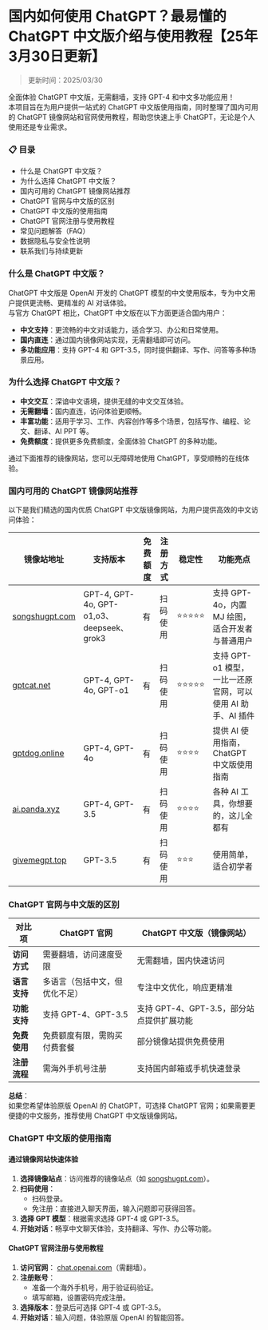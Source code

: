 # 国内如何使用 ChatGPT？最易懂的 ChatGPT 中文版介绍与使用教程【25年3月30日更新】

> 更新时间：2025/03/30

全面体验 ChatGPT 中文版，无需翻墙，支持 GPT-4 和中文多功能应用！  
本项目旨在为用户提供一站式的 ChatGPT 中文版使用指南，同时整理了国内可用的 ChatGPT 镜像网站和官网使用教程，帮助您快速上手 ChatGPT，无论是个人使用还是专业需求。

### 📋 目录
- 什么是 ChatGPT 中文版？
- 为什么选择 ChatGPT 中文版？
- 国内可用的 ChatGPT 镜像网站推荐
- ChatGPT 官网与中文版的区别
- ChatGPT 中文版的使用指南
- ChatGPT 官网注册与使用教程
- 常见问题解答（FAQ）
- 数据隐私与安全性说明
- 联系我们与持续更新

### 什么是 ChatGPT 中文版？
ChatGPT 中文版是 OpenAI 开发的 ChatGPT 模型的中文使用版本，专为中文用户提供更流畅、更精准的 AI 对话体验。  
与官方 ChatGPT 相比，ChatGPT 中文版在以下方面更适合国内用户：

- **中文支持**：更流畅的中文对话能力，适合学习、办公和日常使用。
- **国内直连**：通过国内镜像网站实现，无需翻墙即可访问。
- **多功能应用**：支持 GPT-4 和 GPT-3.5，同时提供翻译、写作、问答等多种场景应用。

### 为什么选择 ChatGPT 中文版？
- **中文交互**：深谙中文语境，提供无缝的中文交互体验。
- **无需翻墙**：国内直连，访问体验更顺畅。
- **丰富功能**：适用于学习、工作、内容创作等多个场景，包括写作、编程、论文、翻译、AI PPT 等。
- **免费额度**：提供更多免费额度，全面体验 ChatGPT 的多种功能。

通过下面推荐的镜像网站，您可以无障碍地使用 ChatGPT，享受顺畅的在线体验。

### 国内可用的 ChatGPT 镜像网站推荐
以下是我们精选的国内优质 ChatGPT 中文版镜像网站，为用户提供高效的中文访问体验：

| 镜像站地址                       | 支持版本                 | 免费额度 | 注册方式    | 稳定性   | 功能亮点 |
| --------------------------------- | ------------------------ | -------- | ----------- | -------- | -------- |
| [songshugpt.com](https://www.songshugpt.com/) | GPT-4, GPT-4o, GPT-o1,o3、deepseek、grok3    | 有       | 扫码使用    | ⭐⭐⭐⭐⭐   | 支持 GPT-4o，内置 MJ 绘图，适合开发者与普通用户 |
| [gptcat.net](https://gptcat.net/)   | GPT-4, GPT-4o, GPT-o1    | 有       | 扫码使用    | ⭐⭐⭐⭐⭐   | 支持 GPT-o1 模型，一比一还原官网，可以使用 AI 助手、AI 插件 |
| [gptdog.online](https://gptdog.online/) | GPT-4, GPT-4o           | 有       | 扫码使用    | ⭐⭐⭐⭐    | 提供 AI 使用指南，ChatGPT 中文版使用指南 |
| [ai.panda.xyz](https://ai.panda.xyz/) | GPT-4, GPT-3.5           | 有       | 扫码使用    | ⭐⭐⭐⭐    | 各种 AI 工具，你想要的，这儿全都有 |
| [givemegpt.top](https://givemegpt.top/) | GPT-3.5                  | 有       | 扫码使用    | ⭐⭐⭐     | 使用简单，适合初学者 |

### ChatGPT 官网与中文版的区别
| 对比项            | ChatGPT 官网           | ChatGPT 中文版（镜像网站） |
| ----------------- | ---------------------- | ------------------------- |
| **访问方式**      | 需要翻墙，访问速度受限 | 无需翻墙，国内快速访问     |
| **语言支持**      | 多语言（包括中文，但优化不足） | 专注中文优化，响应更精准   |
| **功能支持**      | 支持 GPT-4、GPT-3.5     | 支持 GPT-4、GPT-3.5，部分站点提供扩展功能 |
| **免费使用**      | 免费额度有限，需购买付费套餐 | 部分镜像站提供免费使用    |
| **注册流程**      | 需海外手机号注册       | 支持国内邮箱或手机快速登录 |

**总结**：  
如果您希望体验原版 OpenAI 的 ChatGPT，可选择 ChatGPT 官网；如果需要更便捷的中文服务，推荐使用 ChatGPT 中文版镜像网站。

### ChatGPT 中文版的使用指南
#### 通过镜像网站快速体验
1. **选择镜像站点**：访问推荐的镜像站点（如 [songshugpt.com](https://www.songshugpt.com/)）。
2. **扫码使用**：
   - 扫码登录。
   - 免注册：直接进入聊天界面，输入问题即可获得回答。
3. **选择 GPT 模型**：根据需求选择 GPT-4 或 GPT-3.5。
4. **开始对话**：畅享中文聊天体验，支持翻译、写作、办公等功能。

#### ChatGPT 官网注册与使用教程
1. **访问官网**： [chat.openai.com](https://chat.openai.com/)（需翻墙）。
2. **注册账号**：
   - 准备一个海外手机号，用于验证码验证。
   - 填写邮箱，设置密码完成注册。
3. **选择版本**：登录后可选择 GPT-4 或 GPT-3.5。
4. **开始对话**：输入问题，体验原版 OpenAI 的智能回答。

